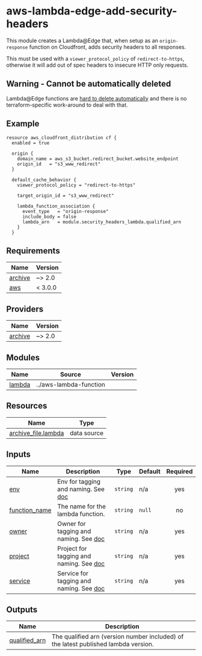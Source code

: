 # aws-lambda-edge-add-security-headers

This module creates a Lambda@Edge that, when setup as an `origin-response` function on Cloudfront, adds security headers to all responses.

This must be used with a `viewer_protocol_policy` of `redirect-to-https`, otherwise it will add out of spec headers to insecure HTTP only requests.

## Warning - Cannot be automatically deleted

Lambda@Edge functions are [hard to delete automatically](https://docs.aws.amazon.com/lambda/latest/dg/lambda-edge.html) and there is no terraform-specific work-around to deal with that.

## Example

```hcl
resource aws_cloudfront_distribution cf {
  enabled = true

  origin {
    domain_name = aws_s3_bucket.redirect_bucket.website_endpoint
    origin_id   = "s3_www_redirect"
  }

  default_cache_behavior {
    viewer_protocol_policy = "redirect-to-https"

    target_origin_id = "s3_www_redirect"

    lambda_function_association {
      event_type   = "origin-response"
      include_body = false
      lambda_arn   = module.security_headers_lambda.qualified_arn
    }
  }
```

<!-- START -->
## Requirements

| Name | Version |
|------|---------|
| <a name="requirement_archive"></a> [archive](#requirement\_archive) | ~> 2.0 |
| <a name="requirement_aws"></a> [aws](#requirement\_aws) | < 3.0.0 |

## Providers

| Name | Version |
|------|---------|
| <a name="provider_archive"></a> [archive](#provider\_archive) | ~> 2.0 |

## Modules

| Name | Source | Version |
|------|--------|---------|
| <a name="module_lambda"></a> [lambda](#module\_lambda) | ../aws-lambda-function |  |

## Resources

| Name | Type |
|------|------|
| [archive_file.lambda](https://registry.terraform.io/providers/hashicorp/archive/latest/docs/data-sources/file) | data source |

## Inputs

| Name | Description | Type | Default | Required |
|------|-------------|------|---------|:--------:|
| <a name="input_env"></a> [env](#input\_env) | Env for tagging and naming. See [doc](../README.md#consistent-tagging) | `string` | n/a | yes |
| <a name="input_function_name"></a> [function\_name](#input\_function\_name) | The name for the lambda function. | `string` | `null` | no |
| <a name="input_owner"></a> [owner](#input\_owner) | Owner for tagging and naming. See [doc](../README.md#consistent-tagging) | `string` | n/a | yes |
| <a name="input_project"></a> [project](#input\_project) | Project for tagging and naming. See [doc](../README.md#consistent-tagging) | `string` | n/a | yes |
| <a name="input_service"></a> [service](#input\_service) | Service for tagging and naming. See [doc](../README.md#consistent-tagging) | `string` | n/a | yes |

## Outputs

| Name | Description |
|------|-------------|
| <a name="output_qualified_arn"></a> [qualified\_arn](#output\_qualified\_arn) | The qualified arn (version number included) of the latest published lambda version. |
<!-- END -->
